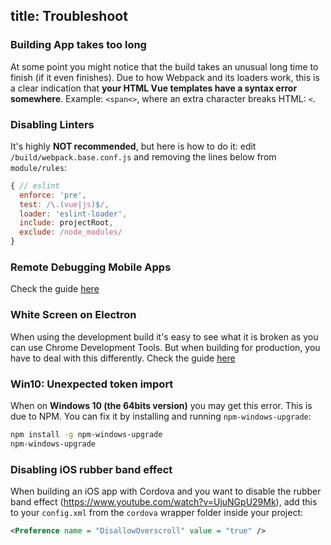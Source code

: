 title: Troubleshoot
---

### Building App takes too long

At some point you might notice that the build takes an unusual long time to finish (if it even finishes). Due to how Webpack and its loaders work, this is a clear indication that **your HTML Vue templates have a syntax error somewhere**. Example: `<span<>`, where an extra character breaks HTML: `<`.

### Disabling Linters

It's highly **NOT recommended**, but here is how to do it: edit `/build/webpack.base.conf.js` and removing the lines below from `module/rules`:

``` js
{ // eslint
  enforce: 'pre',
  test: /\.(vue|js)$/,
  loader: 'eslint-loader',
  include: projectRoot,
  exclude: /node_modules/
}
```

### Remote Debugging Mobile Apps

Check the guide [here](/guide/cordova-wrapper.html#Remote-Debugging)

### White Screen on Electron

When using the development build it's easy to see what it is broken as you can use Chrome Development Tools. But when building for production, you have to deal with this differently. Check the guide [here](/guide/electron-wrapper.html#Debugging)

### Win10: Unexpected token import

When on **Windows 10 (the 64bits version)** you may get this error. This is due to NPM. You can fix it by installing and running `npm-windows-upgrade`:

``` bash
npm install -g npm-windows-upgrade
npm-windows-upgrade
```

### Disabling iOS rubber band effect

When building an iOS app with Cordova and you want to disable the rubber band effect (https://www.youtube.com/watch?v=UjuNGpU29Mk), add this to your `config.xml` from the `cordova` wrapper folder inside your project:

``` xml
<Preference name = "DisallowOverscroll" value = "true" />
```

